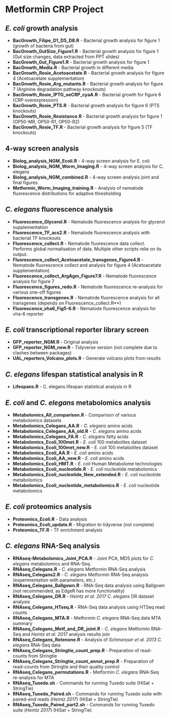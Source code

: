 # Metformin CRP Project

## *E. coli* growth analysis
- **BacGrowth_Filipe_D1_D5_D8.R** - Bacterial growth analysis for figure 1 (growth of bacteria from gut)
- **BacGrowth_GutSize_Figure1.R** - Bacterial growth analysis for figure 1 (Gut size changes, data extracted from PPT slides)
- **BacGrowth_Gut_Figure1.R** - Bacterial growth analysis for figure 1
- **BacGrowth_Media.R** - Bacterial growth in different media
- **BacGrowth_Rosie_Acetoacetate.R** - Bacterial growth analysis for figure 4 (Acetoacetate supplementation)
- **BacGrowth_Rosie_Arg_mutants.R** - Bacterial growth analysis for figure 7 (Arginine degradation pathway knockouts)
- **BacGrowth_Rosie_IPTG_oeCRP_cyaA.R** - Bacterial growth for figure 6 (CRP overexpression)
- **BacGrowth_Rosie_PTS.R** - Bacterial growth analysis for figure 6 (PTS knockouts)
- **BacGrowth_Rosie_Resistance.R** - Bacterial growth analysis for figure 1 (OP50-MR, OP50-R1, OP50-R2)
- **BacGrowth_Rosie_TF.R** - Bacterial growth analysis for figure 5 (TF knockouts)

## 4-way screen analysis
- **Biolog_analysis_NGM_Ecoli.R** - 4-way screen analysis for E. coli
- **Biolog_analysis_NGM_Worm_Imaging.R** - 4-way screen analysis for C. elegans
- **Biolog_analysis_NGM_combined.R** - 4-way screen analysis joint and final figures
- **Metformin_Worm_Imaging_training.R** - Analysis of nematode fluorescence distributions for adaptive thresholding

## *C. elegans* fluorescence analysis
- **Fluorescence_Glycerol.R** - Nematode fluorescence analysis for glycerol supplementation
- **Fluorescence_TF_acs2.R** - Nematode fluorescence analysis with bacterial TF knockouts
- **Fluorescence_collect.R** - Nematode fluorescence data collect. Performs global normalisation of data. Multiple other scripts relie on its output.
- **Fluorescence_collect_Acetoacetate_transgenes_Figure4.R** - Nematode fluorescence collect and analysis for figure 4 (Acetoacetate supplementation)
- **Fluorescence_collect_ArgAgm_Figure7.R** - Nematode fluorescence analysis for figure 7
- **Fluorescence_figures_redo.R** - Nematode fluorescence re-analysis for various one-off figures
- **Fluorescence_transgenes.R** - Nematode fluorescence analysis for all transgenes (depends on Fluorescence_collect.R**)
- **Fluorescence_vha6_Fig5-6.R** - Nematode fluorescence analysis for vha-6 reporter

## *E. coli* transcriptional reporter library screen
- **GFP_reporter_NGM.R** - Original analysis
- **GFP_reporter_NGM_new.R** - Tidyverse version (not complete due to clashes between packages)
- **UAL_reporters_Volcano_plots.R** - Generate volcano plots from results

## *C. elegans* lifespan statistical analysis in R
- **Lifespans.R** - C. elegans lifespan statistical analysis in R

## *E. coli* and *C. elegans* metabolomics analysis
- **Metabolomics_All_comparison.R** - Comparison of various metabolomics datasets
- **Metabolomics_Celegans_AA.R** - *C. elegans* amino acids
- **Metabolomics_Celegans_AA_old.R** - *C. elegans* amino acids
- **Metabolomics_Celegans_FA.R** - *C. elegans* fatty acids
- **Metabolomics_Ecoli_100met.R** - *E. coli* 100 metabolites dataset
- **Metabolomics_Ecoli_100met_new.R** - *E. coli* 100 metabolites dataset
- **Metabolomics_Ecoli_AA.R** - *E. coli* amino acids
- **Metabolomics_Ecoli_AA_new.R** - *E. coli* amino acids
- **Metabolomics_Ecoli_HMT.R** - *E. coli* Human Metabolome technologies
- **Metabolomics_Ecoli_nucleotide.R** - *E. coli* nucleotide metabolomics
- **Metabolomics_Ecoli_nucleotide_New_extended.R** - *E. coli* nucleotide metabolomics
- **Metabolomics_Ecoli_nucleotide_metabolomics.R** - *E. coli* nucleotide metabolomics

## *E. coli* proteomics analysis
- **Proteomics_Ecoli.R** - Data analysis
- **Proteomics_Ecoli_update.R** - Migration to tidyverse (not complete)
- **Proteomics_TF.R** - TF enrichment analysis

## *C. elegans* RNA-Seq analysis
- **RNAseq-Metabolomics_Joint_PCA.R** - Joint PCA, MDS plots for *C. elegans* metabolomics and RNA-Seq.
- **RNAseq_Celegans.R** - *C. elegans* Metformin RNA-Seq analysis
- **RNAseq_Celegans2.R** - *C. elegans* Metformin RNA-Seq analysis (experimentation with parameters, etc.)
- **RNAseq_Celegans_Ballgown.R** - RNA-Seq data analysis using Ballgown (not recommended, as EdgeR has more functionality)
- **RNAseq_Celegans_DR.R** - *Heintz et al. 2017* *C. elegans* DR dataset analysis
- **RNAseq_Celegans_HTseq.R** - RNA-Seq data analysis using HTSeq read counts
- **RNAseq_Celegans_MTA.R** - Metformin *C. elegans* RNA-Seq data MTA summary
- **RNAseq_Celegans_Metf_and_DR_joint.R** - *C. elegans* Metformin RNA-Seq and *Heintz et al. 2017* analysis results join
- **RNAseq_Celegans_Rotenone.R** - Analysis of *Schmeisser et al. 2013* *C. elegans* RNA-Seq data
- **RNAseq_Celegans_Stringtie_count_prep.R** - Preparation of read-counts from Stringtie
- **RNAseq_Celegans_Stringtie_count_annot_prep.R** - Preparation of read-counts from Stringtie and their quality control
- **RNAseq_Celegans_permutations.R** - Metformin *C. elegans* RNA-Seq re-analysis for MTA
- **RNAseq_Tuxedo.sh** - Commands for running Tuxedo suite (HiSat + StringTie)
- **RNAseq_Tuxedo_Paired.sh** - Commands for running Tuxedo suite with paired-end reads (*Heintz 2017*) (HiSat + StringTie)
- **RNAseq_Tuxedo_Paired_part2.sh** - Commands for running Tuxedo suite (*Heintz 2017*) (HiSat + StringTie)
